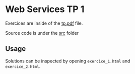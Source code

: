 # Web Services TP 1

Exercices are inside of the [tp.pdf](./assets/tp.pdf) file.

Source code is under the [src](./src/) folder

## Usage

Solutions can be inspected by opening `exercice_1.html` and `exercice_2.html`.